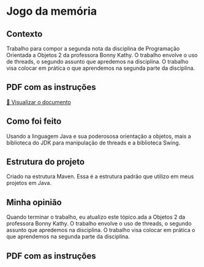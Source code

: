 # Jogo da memória

## Contexto
Trabalho para compor a segunda nota da disciplina de Programação Orientada a Objetos 2 da professora Bonny Kathy. O trabalho envolve o uso de threads, o segundo assunto que apredemos na disciplina. O trabalho visa colocar em prática o que aprendemos na segunda parte da disciplina.

## PDF com as instruções

[📄 Visualizar o documento](https://drive.google.com/file/d/1H0AScvLOBQa1he3OOxHLXH0OozXW-N0M/view)

## Como foi feito
Usando a linguagem Java e sua poderososa orientação a objetos, mais a biblioteca do JDK para manipulação de threads e a biblioteca Swing.

## Estrutura do projeto
Criado na estrutura Maven. Essa é a estrutura padrão que utilizo em meus projetos em Java.

## Minha opinião
Quando terminar o trabalho, eu atualizo este tópico.ada a Objetos 2 da professora Bonny Kathy. O trabalho envolve o uso de threads, o segundo assunto que apredemos na disciplina. O trabalho visa colocar em prática o que aprendemos na segunda parte da disciplina.

## PDF com as instruções
